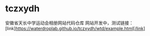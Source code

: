 # tczxydh
安徽省天长中学运动会相册网站代码仓库
网站开发中，测试链接：[link]https://waterdroplab.github.io/tczxydh/wtd/example.html[/link]
